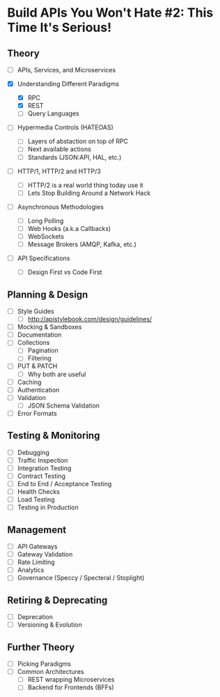 # Build APIs You Won't Hate #2: This Time It's Serious!

## Theory

- [ ] APIs, Services, and Microservices

- [x] Understanding Different Paradigms
  - [x] RPC
  - [x] REST
  - [ ] Query Languages

- [ ] Hypermedia Controls (HATEOAS)
  - [ ] Layers of abstaction on top of RPC
  - [ ] Next available actions
  - [ ] Standards (JSON:API, HAL, etc.)

- [ ] HTTP/1, HTTP/2 and HTTP/3
  - [ ] HTTP/2 is a real world thing today use it
  - [ ] Lets Stop Building Around a Network Hack

- [ ] Asynchronous Methodologies
  - [ ] Long Polling
  - [ ] Web Hooks (a.k.a Callbacks)
  - [ ] WebSockets
  - [ ] Message Brokers (AMQP, Kafka, etc.)

- [ ] API Specifications
  - [ ] Design First vs Code First

## Planning & Design

- [ ] Style Guides
  - [ ] http://apistylebook.com/design/guidelines/
- [ ] Mocking & Sandboxes
- [ ] Documentation
- [ ] Collections
  - [ ] Pagination
  - [ ] Filtering
- [ ] PUT & PATCH
  - [ ] Why both are useful
- [ ] Caching
- [ ] Authentication
- [ ] Validation
  - [ ] JSON Schema Validation
- [ ] Error Formats

## Testing & Monitoring

- [ ] Debugging
- [ ] Traffic Inspection
- [ ] Integration Testing
- [ ] Contract Testing
- [ ] End to End / Acceptance Testing
- [ ] Health Checks
- [ ] Load Testing
- [ ] Testing in Production

## Management

- [ ] API Gateways
- [ ] Gateway Validation
- [ ] Rate Limiting
- [ ] Analytics
- [ ] Governance (Speccy / Specteral / Stoplight)

## Retiring & Deprecating

- [ ] Deprecation
- [ ] Versioning & Evolution

## Further Theory

- [ ] Picking Paradigms
- [ ] Common Architectures
  - [ ] REST wrapping Microservices
  - [ ] Backend for Frontends (BFFs)